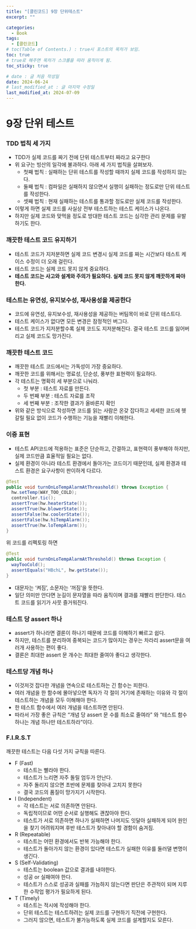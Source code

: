 ```yaml
---
title: "[클린코드] 9장 단위테스트"
excerpt: ""

categories:
  - Book
tags:
  - [클린코드]
# toc(Table of Contents.) : true시 포스트의 목차가 보임.
toc: true
# true로 해주면 목차가 스크롤을 따라 움직이게 됨.
toc_sticky: true

# date : 글 처음 작성일
date: 2024-06-24
# last_modified_at : 글 마지막 수정일
last_modified_at: 2024-07-09
---
```


# 9장 단위 테스트

### TDD 법칙 세 가지

- TDD가 실제 코드를 짜기 전에 단위 테스트부터 짜라고 요구한다
- 위 요구는 빙산의 일각에 불과하다. 아래 세 가지 법칙을 살펴보자.
  - 첫째 법칙 : 실패하는 단위 테스트를 작성할 때까지 실제 코드를 작성하지 않는다.
  - 둘째 법칙 : 컴파일은 실패하지 않으면서 실행이 실패하는 정도로만 단위 테스트를 작성한다.
  - 셋째 법칙 : 현재 실패하는 테스트를 통과할 정도로만 실제 코드를 작성한다.
- 이렇게 하면 실제 코드를 사실상 전부 테스트하는 테스트 케이스가 나온다.
- 하지만 실제 코드와 맞먹을 정도로 방대한 테스트 코드는 심각한 관리 문제를 유발하기도 한다.

### 깨끗한 테스트 코드 유지하기

- 테스트 코드가 지저분하면 실제 코드 변경시 실제 코드를 짜는 시간보다 테스트 케이스 수정이 더 오래 걸린다.
- 테스트 코드는 실제 코드 못지 않게 중요하다.
- **테스트 코드는 사고와 설계와 주의가 필요하다. 실제 코드 못지 않게 깨끗하게 짜야 한다.**

### 테스트는 유연성, 유지보수성, 재사용성을 제공한다

- 코드에 유연성, 유지보수성, 재사용성을 제공하는 버팀목이 바로 단위 테스트다.
- 테스트 케이스가 없다면 모든 변경은 잠정적인 버그다.
- 테스트 코드가 지저분할수록 실제 코드도 지저분해진다. 결국 테스트 코드를 잃어버리고 실제 코드도 망가진다.

### 깨끗한 테스트 코드

- 깨끗한 테스트 코드에서는 가독성이 가장 중요하다.
- 깨끗한 코드를 위해서는 명료성, 단순성, 풍부한 표현력이 필요하다.
- 각 테스트는 명확히 세 부분으로 나눠라.
  - 첫 부분 : 테스트 자료를 만든다.
  - 두 번째 부분 : 테스트 자료를 조작
  - 세 번째 부분 : 조작한 결과가 올바른지 확인
- 위와 같은 방식으로 작성하면 코드를 읽는 사람은 온갖 잡다하고 세세한 코드에 헷갈릴 필요 없이 코드가 수행하는 기능을 재빨리 이해한다.

### 이중 표현

- 테스트 API코드에 적용하는 표준은 단순하고, 간결하고, 표현력이 풍부해야 하지만, 실제 코드만큼 효율적일 필요는 없다.
- 실제 환경이 아니라 테스트 환경에서 돌아가는 코드이기 때문인데, 실제 환경과 테스트 환경은 요구사항이 판이하게 다르다.

```java
@Test
public void turnOnLoTempAlarmAtThreashold() throws Exception {
  hw.setTemp(WAY_TOO_COLD);
  controller.tic();
  assertTrue(hw.heaterState());
  assertTrue(hw.blowerState());
  assertFalse(hw.coolerState());
  assertFalse(hw.hiTempAlarm());
  assertTrue(hw.loTempAlarm());
}
```

위 코드를 리펙토링 하면

```java
@Test
public void turnOnLoTempAlarmAtThreshold() throws Exception {
  wayTooCold();
  assertEquals("HBchL", hw.getState());
}
```

- 대문자는 ‘켜짐’, 소문자는 ‘꺼짐’을 뜻한다.
- 일단 의미만 안다면 눈길이 문자열을 따라 움직이며 결과를 재빨리 판단한다. 테스트 코드를 읽기가 사뭇 즐거워진다.

### 테스트 당 assert 하나

- assert가 하나라면 결론이 하나기 때문에 코드를 이해하기 빠르고 쉽다.
- 하지만, 테스트를 분리하여 중복되는 코드가 많아지는 경우는 차라리 assert문을 여러개 사용하는 편이 좋다.
- 결론은 최대한 assert 문 개수는 최대한 줄여야 좋다고 생각한다.

### 테스트당 개념 하나

- 이것저것 잡다한 개념을 연속으로 테스트하는 긴 함수는 피한다.
- 여러 개념을 한 함수에 몰아넣으면 독자가 각 절이 거기에 존재하는 이유와 각 절이 테스트하는 개념을 모두 이해해야 한다.
- 한 테스트 함수에서 여러 개념을 테스트하면 안된다.
- 따라서 가장 좋은 규칙은 “개념 당 assert 문 수를 최소로 줄여라” 와 “테스트 함수 하나는 개념 하나만 테스트하라”이다.

### F.I.R.S.T

깨끗한 테스트는 다음 다섯 가지 규칙을 따른다.

- F (Fast)
  - 테스트는 빨라야 한다.
  - 테스트가 느리면 자주 돌릴 엄두가 안난다.
  - 자주 돌리지 않으면 초반에 문제를 찾아내 고치지 못한다
  - 결국 코드의 품질이 망가지기 시작한다.
- I (Independent)
  - 각 테스트는 서로 의존하면 안된다.
  - 독립적이므로 어떤 순서로 실행해도 괜찮아야 한다.
  - 테스트가 서로 의존하면 하나가 실패하면 나머지도 잇달아 실패하게 되어 원인을 찾기 어려워지며 후반 테스트가 찾아내야 할 경함이 숨겨짐.
- R (Repeatable)
  - 테스트는 어떤 환경에서도 반복 가능해야 한다.
  - 테스트가 돌아가지 않는 환경이 있다면 테스트가 실패한 이유를 둘러댈 변명이 생긴다.
- S (Self-Validating)
  - 테스트는 boolean 값으로 결과를 내야한다.
  - 성공 or 실패여야 한다.
  - 테스트가 스스로 성공과 실패를 가늠하지 않는다면 판단은 주관적이 되며 지루한 수작업 평가가 필요하게 된다.
- T (Timely)
  - 테스트는 적시에 작성해야 한다.
  - 단위 테스트는 테스트하려는 실제 코드를 구현하기 직전에 구현한다.
  - 그러지 않으면, 테스트가 불가능하도록 실제 코드를 설계할지도 모른다.
